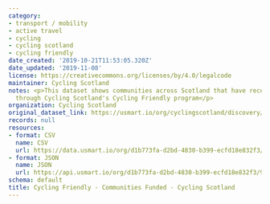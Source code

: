 ```yaml
---
category:
- transport / mobility
- active travel
- cycling
- cycling scotland
- cycling friendly
date_created: '2019-10-21T11:53:05.320Z'
date_updated: '2019-11-08'
license: https://creativecommons.org/licenses/by/4.0/legalcode
maintainer: Cycling Scotland
notes: <p>This dataset shows communities across Scotland that have received funding
  through Cycling Scotland's Cycling Friendly program</p>
organization: Cycling Scotland
original_dataset_link: https://usmart.io/org/cyclingscotland/discovery/discovery-view-detail/f623d8cf-cdaf-426a-90f2-63387b8d680b
records: null
resources:
- format: CSV
  name: CSV
  url: https://data.usmart.io/org/d1b773fa-d2bd-4830-b399-ecfd18e832f3/resource?resourceGUID=9e4f2a31-315e-4b91-a501-26753fa87137
- format: JSON
  name: JSON
  url: https://api.usmart.io/org/d1b773fa-d2bd-4830-b399-ecfd18e832f3/9b8b85e0-8d97-4b9f-8ecb-36419272ecc5/1/urql
schema: default
title: Cycling Friendly - Communities Funded - Cycling Scotland
---
```

